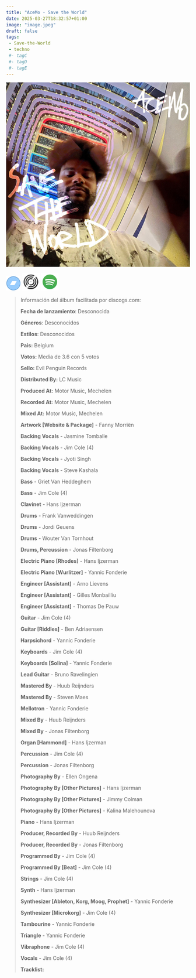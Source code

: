 ```yaml
---
title: "AceMo - Save the World"
date: 2025-03-27T18:32:57+01:00
image: "image.jpeg"
draft: false
tags:
 - Save-the-World
 - techno
 #- tagC
 #- tagD
 #- tagE
---
```

![cover](image.jpeg (AceMo - Save-the-World))
 
[![bandcamp](../links/svg/bandcamp.png (bandcamp))](https://bandcamp.com/search?q=AceMo%20Save-the-World)
[![discogs](../links/svg/discogs.png (discogs))](https://www.discogs.com/master/)
[![spotify](../links/svg/spotify.png (putify))](https://open.spotify.com/album/3coLUMzwSUP6MTzFOtDnsd)
 
<!-- [![lastfm](../links/svg/lastfm.png (lastfm))]() -->
<!-- [![musicbrainz](../links/svg/musicbrainz.png (musicbrainz))]() -->
<!-- [![wikipedia](../links/svg/wikipedia.png (wikipedia))](error) -->
<!-- [![youtube](../links/svg/youtube.png (youtube))]() -->
 
> Información del álbum facilitada por discogs.com:
> 
> **Fecha de lanzamiento**: Desconocida
> 
> **Géneros**: Desconocidos
> 
> **Estilos**: Desconocidos
> 
> **Pais:** Belgium
> 
> **Votos:** Media de 3.6 con 5 votos
> 
> **Sello:** Evil Penguin Records
> 
> **Distributed By:** LC Music
> 
> **Produced At:** Motor Music, Mechelen
> 
> **Recorded At:** Motor Music, Mechelen
> 
> **Mixed At:** Motor Music, Mechelen
> 
> **Artwork [Website & Package]** - Fanny Morriën
> 
> **Backing Vocals** - Jasmine Tomballe
> 
> **Backing Vocals** - Jim Cole (4)
> 
> **Backing Vocals** - Jyoti Singh
> 
> **Backing Vocals** - Steve Kashala
> 
> **Bass** - Griet Van Heddeghem
> 
> **Bass** - Jim Cole (4)
> 
> **Clavinet** - Hans Ijzerman
> 
> **Drums** - Frank Vanweddingen
> 
> **Drums** - Jordi Geuens
> 
> **Drums** - Wouter Van Tornhout
> 
> **Drums, Percussion** - Jonas Filtenborg
> 
> **Electric Piano [Rhodes]** - Hans Ijzerman
> 
> **Electric Piano [Wurlitzer]** - Yannic Fonderie
> 
> **Engineer [Assistant]** - Arno Lievens
> 
> **Engineer [Assistant]** - Gilles Monbailliu
> 
> **Engineer [Assistant]** - Thomas De Pauw
> 
> **Guitar** - Jim Cole (4)
> 
> **Guitar [Riddles]** - Ben Adriaensen
> 
> **Harpsichord** - Yannic Fonderie
> 
> **Keyboards** - Jim Cole (4)
> 
> **Keyboards [Solina]** - Yannic Fonderie
> 
> **Lead Guitar** - Bruno Ravelingien
> 
> **Mastered By** - Huub Reijnders
> 
> **Mastered By** - Steven Maes
> 
> **Mellotron** - Yannic Fonderie
> 
> **Mixed By** - Huub Reijnders
> 
> **Mixed By** - Jonas Filtenborg
> 
> **Organ [Hammond]** - Hans Ijzerman
> 
> **Percussion** - Jim Cole (4)
> 
> **Percussion** - Jonas Filtenborg
> 
> **Photography By** - Ellen Ongena
> 
> **Photography By [Other Pictures]** - Hans Ijzerman
> 
> **Photography By [Other Pictures]** - Jimmy Colman
> 
> **Photography By [Other Pictures]** - Kalina Malehounova
> 
> **Piano** - Hans Ijzerman
> 
> **Producer, Recorded By** - Huub Reijnders
> 
> **Producer, Recorded By** - Jonas Filtenborg
> 
> **Programmed By** - Jim Cole (4)
> 
> **Programmed By [Beat]** - Jim Cole (4)
> 
> **Strings** - Jim Cole (4)
> 
> **Synth** - Hans Ijzerman
> 
> **Synthesizer [Ableton, Korg, Moog, Prophet]** - Yannic Fonderie
> 
> **Synthesizer [Microkorg]** - Jim Cole (4)
> 
> **Tambourine** - Yannic Fonderie
> 
> **Triangle** - Yannic Fonderie
> 
> **Vibraphone** - Jim Cole (4)
> 
> **Vocals** - Jim Cole (4)
> 
> 
> 
> **Tracklist:**
> 
> 
